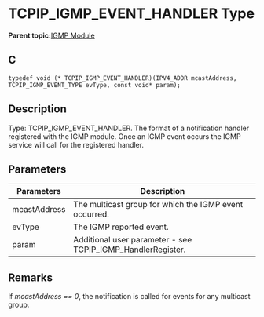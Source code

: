 # TCPIP\_IGMP\_EVENT\_HANDLER Type

**Parent topic:**[IGMP Module](GUID-DCB13BC6-B7A2-45CA-89E7-9474EAF05EFB.md)

## C

```
typedef void (* TCPIP_IGMP_EVENT_HANDLER)(IPV4_ADDR mcastAddress, TCPIP_IGMP_EVENT_TYPE evType, const void* param);
```

## Description

Type: TCPIP\_IGMP\_EVENT\_HANDLER. The format of a notification handler registered with the IGMP module. Once an IGMP event occurs the IGMP service will call for the registered handler.

## Parameters

|Parameters|Description|
|----------|-----------|
|mcastAddress|The multicast group for which the IGMP event occurred.|
|evType|The IGMP reported event.|
|param|Additional user parameter - see TCPIP\_IGMP\_HandlerRegister.|

## Remarks

If *mcastAddress == 0*, the notification is called for events for any multicast group.

